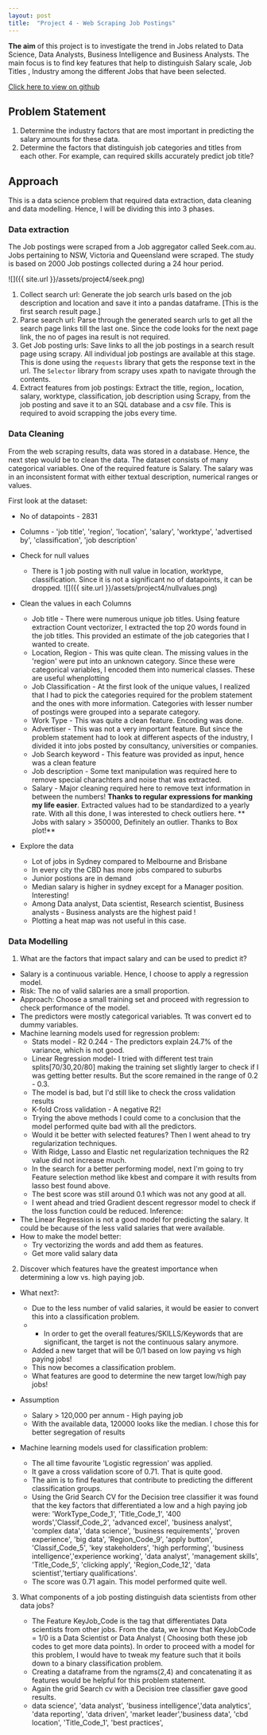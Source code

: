 ```yaml
---
layout: post
title:  "Project 4 - Web Scraping Job Postings"
---
```


**The aim** of this project is to investigate the trend in Jobs related to Data Science, Data Analysts, Business Intelligence and Business Analysts. The main focus is to find key features that help to distinguish Salary scale, Job Titles , Industry among the different Jobs that have been selected.

[Click here to view on github](https://github.com/roshanlulu/gaProjects/tree/master/gaProject4)

## Problem Statement
1. Determine the industry factors that are most important in predicting the salary amounts for these data.
2. Determine the factors that distinguish job categories and titles from each other. For example, can required skills accurately predict job title?

## Approach
This is a data science problem that required data extraction, data cleaning and data modelling. Hence, I will be dividing this into 3 phases.

### Data extraction
The Job postings were scraped from a Job aggregator called Seek.com.au. Jobs pertaining to NSW, Victoria and Queensland were scraped. The study is based on 2000 Job postings collected during a 24 hour period.

![]({{ site.url }}/assets/project4/seek.png)

1. Collect search url: Generate the job search urls based on the job description and location and save it into a pandas dataframe. [This is the first search result page.]
2. Parse search url: Parse through the generated search urls to get all the search page links till the last one. Since the code looks for the next page link, the no of pages ina  result is not required.
3. Get Job posting urls: Save links to all the job postings in a search result page using scrapy. All individual job postings are available at this stage. This is done using the `requests` library that gets the response text in the url. The `Selector` library from scrapy uses xpath to navigate through the contents. 
4. Extract features from job postings: Extract the title, region,, location, salary, worktype, classification, job description using Scrapy, from the job posting and save it to an SQL database and a csv file. This is required to avoid scrapping the jobs every time.

### Data Cleaning
From the web scraping results, data was stored in a database. Hence, the next step would be to clean the data. The dataset consists of many categorical variables. One of the required feature is Salary. The salary was in an inconsistent format with either textual description, numerical ranges or values. 

First look at the dataset:
- No of datapoints - 2831
- Columns - 'job title', 'region', 'location', 'salary', 'worktype', 'advertised by', 'classification', 'job description'
- Check for null values
    - There is 1 job posting with null value in location, worktype, classification. Since it is not a significant no of datapoints, it can be dropped.
![]({{ site.url }}/assets/project4/nullvalues.png)
- Clean the values in each Columns
    - Job title - There were numerous unique job titles. Using feature extraction Count vectorizer, I extracted the top 20 words found in the job titles. This provided an estimate of the job categories that I wanted to create.
    - Location, Region - This was quite clean. The missing values in the 'region' were put into an unknown category. Since these were categorical variables, I encoded them into numerical classes. These are useful whenplotting
    - Job Classification - At the first look of the unique values, I realized that I had to pick the categories required for the problem statement and the ones with more information. Categories with lesser number of postings were grouped into a separate category.
    - Work Type - This was quite a clean feature. Encoding was done.
    - Advertiser - This was not a very important feature. But since the problem statement had to look at different aspects of the industry, I divided it into jobs posted by consultancy, universities or companies.
    - Job Search keyword - This feature was provided as input, hence was a clean feature
    - Job description - Some text manipulation was required here to remove special charachters and noise that was extracted.
    - Salary - Major cleaning required here to remove text information in between the numbers! **Thanks to regular expressions for manking my life easier**. Extracted values had to be standardized to a yearly rate. With all this done, I was interested to check outliers here. ** Jobs with salary > 350000, Definitely an outlier. Thanks to Box plot!**

- Explore the data  
    - Lot of jobs in Sydney compared to Melbourne and Brisbane
    - In every city the CBD has more jobs compared to suburbs
    - Junior postions are in demand
    - Median salary is higher in sydney except for a Manager position. Interesting!
    - Among Data analyst, Data scientist, Research scientist, Business analysts - Business analysts are the highest paid !
    - Plotting a heat map was not useful in this case.

### Data Modelling
1. What are the factors that impact salary and can be used to predict it?

- Salary is a continuous variable. Hence, I choose to apply a regression model. 
- Risk: The no of valid salaries are a small proportion.
- Approach: Choose a small training set and proceed with regression to check performance of the model.
- The predictors were mostly categorical variables. Tt was convert ed to dummy variables.
- Machine learning models used for regression problem:
    - Stats model - R2 0.244 - The predictors explain 24.7% of the variance, which is not good.
    - Linear Regression model- I tried with different test train splits[70/30,20/80] making the training set slightly larger to check if I was getting better results. But the score remained in the range of 0.2 - 0.3. 
    - The model is bad, but I'd still like to check the cross validation results
    - K-fold Cross validation - A negative R2! 
    - Trying the above methods I could come to a conclusion that the model performed quite bad with all the predictors.
    - Would it be better with selected features? Then I went ahead to try regularization techniques.
    - With Ridge, Lasso and Elastic net regularization techniques the R2 value did not increase much. 
    - In the search for a better performing model, next I'm going to try Feature selection method like kbest and compare it with results from lasso best found above.
    - The best score was still around 0.1 which was not any good at all.
    - I went ahead and tried Gradient descent regressor model to check if the loss function could be reduced.
Inference:
- The Linear Regression is not a good model for predicting the salary. It could be because of the less valid salaries that were available.
- How to make the model better:
    - Try vectorizing the words and add them as features. 
    - Get more valid salary data

2. Discover which features have the greatest importance when determining a low vs. high paying job.

- What next?:
    - Due to the less number of valid salaries, it would be easier to convert this into a classification problem.
    - - In order to get the overall features/SKILLS/Keywords that are significant, the target is not the continuous salary anymore.
    - Added a new target that will be 0/1 based on low paying vs high paying jobs!
    - This now becomes a classification problem.
    - What features are good to determine the new target low/high pay jobs!

- Assumption
    - Salary > 120,000 per annum - High paying job
    - With the available data, 120000 looks like the median. I chose this for better segregation of results

- Machine learning models used for classification problem:
    - The all time favourite 'Logistic regression' was applied.
    - It gave a cross validation score of 0.71. That is quite good.
    - The aim is to find features that contribute to predicting the different classification groups. 
    - Using the Grid Search CV for the Decision tree classifier it was found that the key factors that differentiated a low and a high paying job were: 'WorkType_Code_1', 'Title_Code_1', '400 words','Classif_Code_2', 'advanced excel', 'business analyst', 'complex data', 'data science', 'business requirements', 'proven experience', 'big data', 'Region_Code_9', 'apply button', 'Classif_Code_5', 'key stakeholders', 'high performing', 'business intelligence','experience working', 'data analyst', 'management skills', 'Title_Code_5', 'clicking apply', 'Region_Code_12', 'data scientist','tertiary qualifications'.
    - The score was 0.71 again. This model performed quite well.

3. What components of a job posting distinguish data scientists from other data jobs?

    - The Feature KeyJob_Code is the tag that differentiates Data scientists from other jobs. From the data, we know that KeyJobCode = 1/0 is a Data Scientist or Data Analyst ( Choosing both these job codes to get more data points). In order to proceed with a model for this problem, I would have to tweak my feature such that it boils down to a binary classification problem.
    - Creating a dataframe from the ngrams(2,4) and concatenating it as features would be helpful for this problem statement.
    - Again the grid Search cv with a Decision tree classifier gave good results.
    - data science', 'data analyst', 'business intelligence','data analytics', 'data reporting', 'data driven', 'market leader','business data', 'cbd location', 'Title_Code_1', 'best practices',
    

